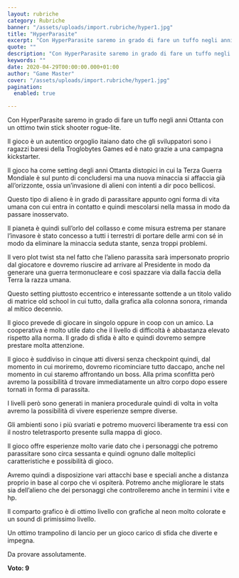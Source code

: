 ```yaml
---
layout: rubriche
category: Rubriche
banner: "/assets/uploads/import.rubriche/hyper1.jpg"
title: "HyperParasite"
excerpt: "Con HyperParasite saremo in grado di fare un tuffo negli anni Ottanta con un ottimo twin stick shooter rogue-lite. Il gioco è un autentico orgoglio itaiano dato che gli sviluppatori sono i ragazzi baresi della Troglobytes Games ed è nato grazie a una campagna kickstarter. Il gjoco ha come setting degli anni Ottanta distopici in [&hellip"
quote: ""
description: "Con HyperParasite saremo in grado di fare un tuffo negli anni Ottanta con un ottimo twin stick shooter rogue-lite. Il gioco è un autentico orgoglio itaiano dato che gli sviluppatori sono i ragazzi baresi della Troglobytes Games ed è nato grazie a una campagna kickstarter. Il gjoco ha come setting degli anni Ottanta distopici in [&hellip"
keywords: ""
date: 2020-04-29T00:00:00.000+01:00
author: "Game Master"
cover: "/assets/uploads/import.rubriche/hyper1.jpg"
pagination:
  enabled: true

---
```


Con HyperParasite saremo in grado di fare un tuffo negli anni Ottanta con un ottimo twin stick shooter rogue-lite.

Il gioco è un autentico orgoglio itaiano dato che gli sviluppatori sono i ragazzi baresi della Troglobytes Games ed è nato grazie a una campagna kickstarter.

Il gjoco ha come setting degli anni Ottanta distopici in cui la Terza Guerra Mondiale è sul punto di concludersi ma una nuova minaccia si affaccia già all’orizzonte, ossia un’invasione di alieni con intenti a dir poco bellicosi.

Questo tipo di alieno è in grado di parassitare appunto ogni forma di vita umana con cui entra in contatto e quindi mescolarsi nella massa in modo da passare inosservato.

Il pianeta è quindi sull’orlo del collasso e come misura estrema per stanare l’invasore è stato concesso a tutti i terrestri di portare delle armi con sé in modo da eliminare la minaccia seduta stante, senza troppi problemi.

Il vero plot twist sta nel fatto che l’alieno parassita sarà impersonato proprio dal giocatore e dovremo riuscire ad arrivare al Presidente in modo da generare una guerra termonucleare e così spazzare via dalla faccia della Terra la razza umana.

Questo setting piuttosto eccentrico e interessante sottende a un titolo valido di matrice old school in cui tutto, dalla grafica alla colonna sonora, rimanda al mitico decennio.

Il gioco prevede di giocare in singolo oppure in coop con un amico. La cooperativa è molto utile dato che il livello di difficoltà è abbastanza elevato rispetto alla norma. Il grado di sfida è alto e quindi dovremo sempre prestare molta attenzione.

Il gioco è suddiviso in cinque atti diversi senza checkpoint quindi, dal momento in cui moriremo, dovremo ricominciare tutto daccapo, anche nel momento in cui staremo affrontando un boss. Alla prima sconfitta però avremo la possibilità d trovare immediatamente un altro corpo dopo essere tornati in forma di parassita.

I livelli però sono generati in maniera procedurale quindi di volta in volta avremo la possibilità di vivere esperienze sempre diverse.

Gli ambienti sono i più svariati e potremo muoverci liberamente tra essi con il nostro teletrasporto presente sulla mappa di gioco.

Il gioco offre esperienze molto varie dato che i personaggi che potremo parassitare sono circa sessanta e quindi ognuno dalle molteplici caratteristiche e possibilità di gioco.

Avremo quindi a disposizione vari attacchi base e speciali anche a distanza proprio in base al corpo che vi ospiterà. Potremo anche migliorare le stats sia dell’alieno che dei personaggi che controlleremo anche in termini i vite e hp.

Il comparto grafico è di ottimo livello con grafiche al neon molto colorate e un sound di primissimo livello.

Un ottimo trampolino di lancio per un gioco carico di sfida che diverte e impegna.

Da provare assolutamente.

**Voto: 9**